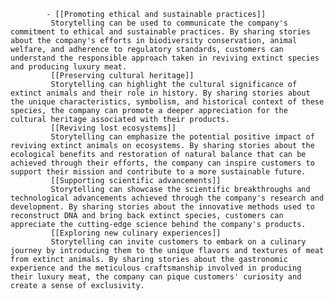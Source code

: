 			- [[Promoting ethical and sustainable practices]]
			 Storytelling can be used to communicate the company's commitment to ethical and sustainable practices. By sharing stories about the company's efforts in biodiversity conservation, animal welfare, and adherence to regulatory standards, customers can understand the responsible approach taken in reviving extinct species and producing luxury meat.
			 [[Preserving cultural heritage]]
			 Storytelling can highlight the cultural significance of extinct animals and their role in history. By sharing stories about the unique characteristics, symbolism, and historical context of these species, the company can promote a deeper appreciation for the cultural heritage associated with their products.
			 [[Reviving lost ecosystems]]
			 Storytelling can emphasize the potential positive impact of reviving extinct animals on ecosystems. By sharing stories about the ecological benefits and restoration of natural balance that can be achieved through their efforts, the company can inspire customers to support their mission and contribute to a more sustainable future.
			 [[Supporting scientific advancements]]
			 Storytelling can showcase the scientific breakthroughs and technological advancements achieved through the company's research and development. By sharing stories about the innovative methods used to reconstruct DNA and bring back extinct species, customers can appreciate the cutting-edge science behind the company's products.
			 [[Exploring new culinary experiences]]
			 Storytelling can invite customers to embark on a culinary journey by introducing them to the unique flavors and textures of meat from extinct animals. By sharing stories about the gastronomic experience and the meticulous craftsmanship involved in producing their luxury meat, the company can pique customers' curiosity and create a sense of exclusivity.












